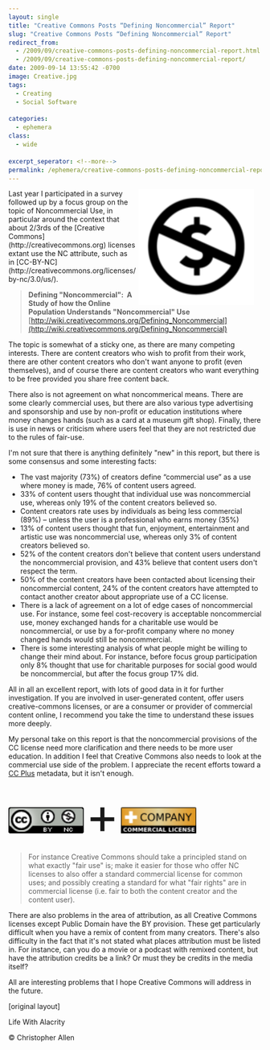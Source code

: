 ```yaml
---
layout: single
title: "Creative Commons Posts “Defining Noncommercial” Report"
slug: "Creative Commons Posts “Defining Noncommercial” Report"
redirect_from:
  - /2009/09/creative-commons-posts-defining-noncommercial-report.html
  - /2009/09/creative-commons-posts-defining-noncommercial-report/
date: 2009-09-14 13:55:42 -0700
image: Creative.jpg
tags: 
  - Creating
  - Social Software

categories:
  - ephemera
class:
  - wide

excerpt_seperator: <!--more-->
permalink: /ephemera/creative-commons-posts-defining-noncommercial-report/
---
```


<img width="230px" style=" margin-right:15px" align="right"   src="../assets/images/Creative.jpg" alt="Creative-commons-non-commercial"/>
Last year I participated in a survey followed up by a focus group on the topic of Noncommercial Use, in particular around the context that about 2/3rds of the [Creative Commons](http://creativecommons.org) licenses extant use the NC attribute, such as in [CC-BY-NC](http://creativecommons.org/licenses/by-nc/3.0/us/).

> **Defining "Noncommercial":  A Study of how the Online Population Understands "Noncommercial" Use**  
> [http://wiki.creativecommons.org/Defining_Noncommercial](http://wiki.creativecommons.org/Defining_Noncommercial)

The topic is somewhat of a sticky one, as there are many competing interests. There are content creators who wish to profit from their work, there are other content creators who don't want anyone to profit (even themselves), and of course there are content creators who want everything to be free provided you share free content back.

There also is not agreement on what noncommerical means. There are some clearly commercial uses, but there are also various type advertising and sponsorship and use by non-profit or education institutions where money changes hands (such as a card at a museum gift shop). Finally, there is use in news or criticism where users feel that they are not restricted due to the rules of fair-use.

I'm not sure that there is anything definitely "new" in this report, but there is some consensus and some interesting facts:

* The vast majority (73%) of creators define “commercial use” as a use where money is made, 76% of content users agreed.
* 33% of content users thought that individual use was noncommercial use, whereas only 19% of the content creators believed so.
* Content creators rate uses by individuals as being less commercial (89%) – unless the user is a professional who earns money (35%)
* 13% of content users thought that fun, enjoyment, entertainment and artistic use was noncommercial use, whereas only 3% of content creators believed so.
* 52% of the content creators don't believe that content users understand the noncommercial provision, and 43% believe that content users don't respect the term.
* 50% of the content creators have been contacted about licensing their noncommercial content, 24% of the content creators have attempted to contact another creator about appropriate use of a CC license.
* There is a lack of agreement on a lot of edge cases of noncommercial use. For instance, some feel cost-recovery is acceptable noncommercial use, money exchanged hands for a charitable use would be noncommercial, or use by a for-profit company where no money changed hands would still be noncommercial.
* There is some interesting analysis of what people might be willing to change their mind about. For instance, before focus group participation only 8% thought that use for charitable purposes for social good would be noncommercial, but after the focus group 17% did.

All in all an excellent report, with lots of good data in it for further investigation. If you are involved in user-generated content, offer users creative-commons licenses, or are a consumer or provider of commercial content online, I recommend you take the time to understand these issues more deeply.

My personal take on this report is that the noncommercial provisions of the CC license need more clarification and there needs to be more user education. In addition I feel that Creative Commons also needs to look at the commercial use side of the problem. I appreciate the recent efforts toward a [CC Plus](http://wiki.creativecommons.org/CCPlus) metadata, but it isn't enough.

<img  width="150px" src="../assets/images/Cc-by-nc-3.0-88x31.png" alt="cyberpunkstack"/> <span style="font-size:100px; margin-top:20px;">+</span>
<img width="150px"   src="../assets/images/Commercial-license-button.png" alt="cyberpunkstack"/>

> For instance Creative Commons should take a principled stand on what exactly "fair use" is; make it easier for those who offer NC licenses to also offer a standard commercial license for common uses; and possibly creating a standard for what "fair rights" are in commercial license (i.e. fair to both the content creator and the content user).

There are also problems in the area of attribution, as all Creative Commons licenses except Public Domain have the BY provision. These get particularly difficult when you have a remix of content from many creators. There's also difficulty in the fact that it's not stated what places attribution must be listed in. For instance, can you do a movie or a podcast with remixed content, but have the attribution credits be a link? Or must they be credits in the media itself?

All are interesting problems that I hope Creative Commons will address in the future.

[original layout]

<!-- [Social Software](/tags/social-software/) [noncommercial](/tags/noncommercial/) [creative commons](/tags/creative-commons/) [cc](/tags/cc/) [cc by nc](/tags/cc-by-nc/) [content](/tags/content/) [use](/tags/use/) [users](/tags/users/) [creation](/tags/creation/) [creators](/tags/creators/) [license](/tags/license/) [report](/tags/report/) [data](/tags/data/) [survey](/tags/survey/) [focus group](/tags/focus-group/) [ugc](/tags/ugc/) [user-generated content](/tags/user-generated-content/) [commercial use](/tags/commercial-use/) [attribution](/tags/attribution/) -->

Life With Alacrity

© Christopher Allen